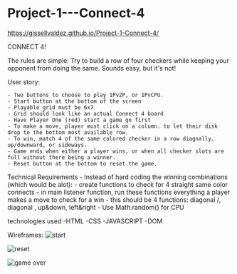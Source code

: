 # Project-1---Connect-4
https://gissellvaldez.github.io/Project-1-Connect-4/

CONNECT 4!

The rules are simple: Try to build a row of four checkers while keeping your opponent from doing the same. Sounds easy, but it's not!




User story:
   
    - Two buttons to choose to play 1Pv2P, or 1PvCPU.
    - Start button at the bottom of the screen
    - Playable grid must be 6x7
    - Grid should look like an actual Connect 4 board
    - Have Player One (red) start a game go first
    - To make a move, player must click on a column. to let their disk drop to the bottom most available row.
    - To win, match 4 of the same colored checker in a row diagnally, up/downward, or sideways.
    - Game ends when either a player wins, or when all checker slots are full without there being a winner.
    - Reset button at the bottom to reset the game.
   

Technical Requirements
    - Instead of hard coding the winning combinations (which would be alot):
        - create functions to check for 4 straight same color connects
        - in main listener function, run these functions everything a player makes a move to check for a win
        - this should be 4 functions: diagonal /, diagonal \, up&down, left&right
    - Use Math.random() for CPU

technologies used
-HTML
-CSS
-JAVASCRIPT
-DOM


Wireframes:
![start](https://user-images.githubusercontent.com/101136389/169831210-dba3dbe4-7b1a-4a63-896d-9c94e6f9d9e4.jpg)

![reset](https://user-images.githubusercontent.com/101136389/169831248-431ab100-8f43-4034-8f7d-b1b32f6d9e8d.jpg)

![game over](https://user-images.githubusercontent.com/101136389/169831236-ac84088a-dacd-4dd5-b3a8-51f7c5b53cd2.jpg)
